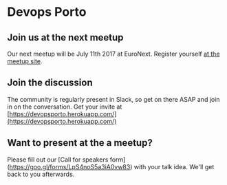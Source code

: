 # Devops Porto

## Join us at the next meetup

Our next meetup will be July 11th 2017 at EuroNext. Register yourself [at the meetup site](https://www.meetup.com/pt-BR/devopsporto/?chapter_analytics_code=UA-74349831-2).

## Join the discussion

The community is regularly present in Slack, so get on there ASAP and join in on the conversation. Get your invite at [https://devopsporto.herokuapp.com/](https://devopsporto.herokuapp.com/)

## Want to present at the a meetup?

Please fill out our [Call for speakers form] (https://goo.gl/forms/LpS4noS5a3iA0vw83) with your talk idea. We'll get back to you afterwards.






